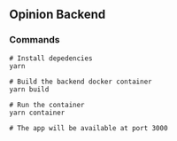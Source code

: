 ## Opinion Backend

### Commands

```
# Install depedencies
yarn

# Build the backend docker container
yarn build

# Run the container
yarn container

# The app will be available at port 3000
```
